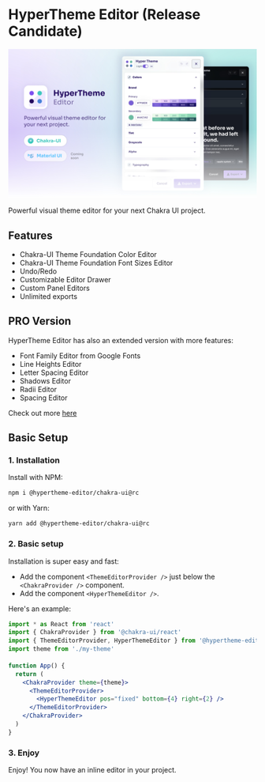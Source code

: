# HyperTheme Editor (Release Candidate)

![HyperTheme Editor screen shot](./hypertheme-banner.jpg)

Powerful visual theme editor for your next Chakra UI project.

## Features

- Chakra-UI Theme Foundation Color Editor
- Chakra-UI Theme Foundation Font Sizes Editor
- Undo/Redo
- Customizable Editor Drawer
- Custom Panel Editors
- Unlimited exports


## PRO Version

HyperTheme Editor has also an extended version with more features:
- Font Family Editor from Google Fonts
- Line Heights Editor
- Letter Spacing Editor
- Shadows Editor
- Radii Editor
- Spacing Editor

Check out more [here](https://hyperthe.me)

## Basic Setup
### 1. Installation

Install with NPM:

```bash
npm i @hypertheme-editor/chakra-ui@rc
```

or with Yarn:

```bash
yarn add @hypertheme-editor/chakra-ui@rc
```

### 2. Basic setup

Installation is super easy and fast:

- Add the component `<ThemeEditorProvider />` just below the `<ChakraProvider />` component.
- Add the component `<HyperThemeEditor />`.

Here's an example:

```jsx
import * as React from 'react'
import { ChakraProvider } from '@chakra-ui/react'
import { ThemeEditorProvider, HyperThemeEditor } from '@hypertheme-editor/chakra-ui'
import theme from './my-theme'

function App() {
  return (
    <ChakraProvider theme={theme}>
      <ThemeEditorProvider>
        <HyperThemeEditor pos="fixed" bottom={4} right={2} />
      </ThemeEditorProvider>
    </ChakraProvider>
  )
}
```

### 3. Enjoy

Enjoy! You now have an inline editor in your project.
